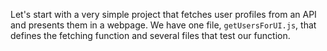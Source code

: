 Let's start with a very simple project that fetches user profiles from an API and presents them in a webpage. We have one file, `getUsersForUI.js`, that defines the fetching function and several files that test our function.